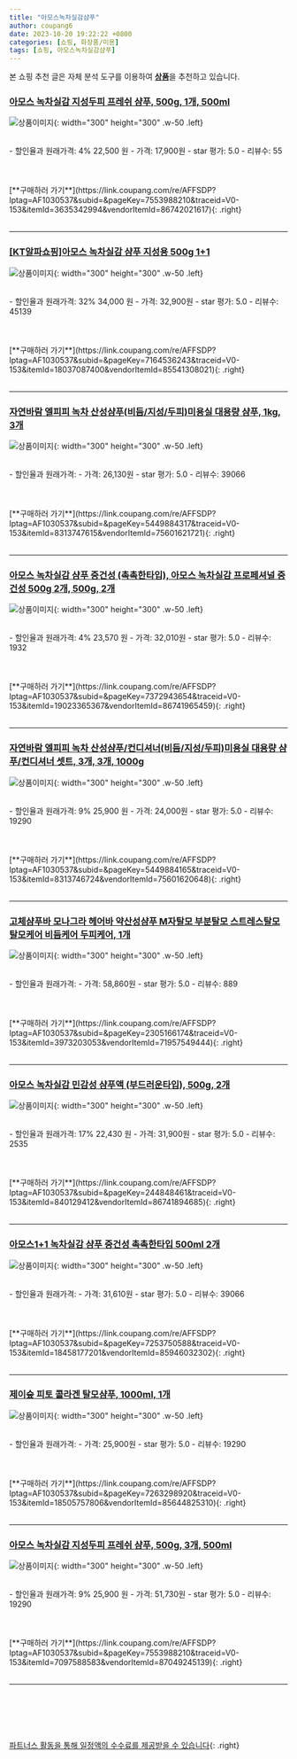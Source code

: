 ```yaml
---
title: "아모스녹차실감샴푸"
author: coupang6
date: 2023-10-20 19:22:22 +0800
categories: [쇼핑, 화장품/미용]
tags: [쇼핑, 아모스녹차실감샴푸]
---
```


본 쇼핑 추천 글은 자체 분석 도구를 이용하여 [**상품**](https://link.coupang.com/a/bao1ui)을 추천하고 있습니다.

### [아모스 녹차실감 지성두피 프레쉬 샴푸, 500g, 1개, 500ml](https://link.coupang.com/re/AFFSDP?lptag=AF1030537&subid=&pageKey=7553988210&traceid=V0-153&itemId=3635342994&vendorItemId=86742021617)

![상품이미지](https://thumbnail10.coupangcdn.com/thumbnails/remote/230x230ex/image/vendor_inventory/f3b9/070ef9ac2e5abf69afa395b23897cb6371384e71e6090b761fb740f57788.jpg){: width="300" height="300" .w-50 .left}


<br>
- 할인율과 원래가격: 4%  22,500   원
- 가격: 17,900원
- star 평가: 5.0
- 리뷰수: 55
<br>
<br>
<br>
<br>
[**구매하러 가기**](https://link.coupang.com/re/AFFSDP?lptag=AF1030537&subid=&pageKey=7553988210&traceid=V0-153&itemId=3635342994&vendorItemId=86742021617){: .right}
<br>
<br>

---

### [[KT알파쇼핑]아모스 녹차실감 샴푸 지성용 500g 1+1](https://link.coupang.com/re/AFFSDP?lptag=AF1030537&subid=&pageKey=7164536243&traceid=V0-153&itemId=18037087400&vendorItemId=85541308021)

![상품이미지](https://thumbnail9.coupangcdn.com/thumbnails/remote/230x230ex/image/vendor_inventory/040f/0f1b2ce4903250b5b2fa0e80b782749bfb0857ffc7a80feeeb9367a054d7.jpg){: width="300" height="300" .w-50 .left}


<br>
- 할인율과 원래가격: 32%  34,000   원
- 가격: 32,900원
- star 평가: 5.0
- 리뷰수: 45139
<br>
<br>
<br>
<br>
[**구매하러 가기**](https://link.coupang.com/re/AFFSDP?lptag=AF1030537&subid=&pageKey=7164536243&traceid=V0-153&itemId=18037087400&vendorItemId=85541308021){: .right}
<br>
<br>

---

### [자연바람 엘피피 녹차 산성샴푸(비듬/지성/두피)미용실 대용량 샴푸, 1kg, 3개](https://link.coupang.com/re/AFFSDP?lptag=AF1030537&subid=&pageKey=5449884317&traceid=V0-153&itemId=8313747615&vendorItemId=75601621721)

![상품이미지](https://thumbnail10.coupangcdn.com/thumbnails/remote/230x230ex/image/vendor_inventory/28d0/e5bfc93cebd2edd4d1477885d595a33948a2e470af9f106fc87567bc20ce.jpg){: width="300" height="300" .w-50 .left}


<br>
- 할인율과 원래가격: 
- 가격: 26,130원
- star 평가: 5.0
- 리뷰수: 39066
<br>
<br>
<br>
<br>
[**구매하러 가기**](https://link.coupang.com/re/AFFSDP?lptag=AF1030537&subid=&pageKey=5449884317&traceid=V0-153&itemId=8313747615&vendorItemId=75601621721){: .right}
<br>
<br>

---

### [아모스 녹차실감 샴푸 중건성 (촉촉한타입), 아모스 녹차실감 프로페셔널 중건성 500g 2개, 500g, 2개](https://link.coupang.com/re/AFFSDP?lptag=AF1030537&subid=&pageKey=7372943654&traceid=V0-153&itemId=19023365367&vendorItemId=86741965459)

![상품이미지](https://thumbnail8.coupangcdn.com/thumbnails/remote/230x230ex/image/vendor_inventory/d63b/d0466b8e7a53202459bccf6d0984114aa280a15ca2c944dc2514febbf13d.jpg){: width="300" height="300" .w-50 .left}


<br>
- 할인율과 원래가격: 4%  23,570   원
- 가격: 32,010원
- star 평가: 5.0
- 리뷰수: 1932
<br>
<br>
<br>
<br>
[**구매하러 가기**](https://link.coupang.com/re/AFFSDP?lptag=AF1030537&subid=&pageKey=7372943654&traceid=V0-153&itemId=19023365367&vendorItemId=86741965459){: .right}
<br>
<br>

---

### [자연바람 엘피피 녹차 산성샴푸/컨디셔너(비듬/지성/두피)미용실 대용량 샴푸/컨디셔너 셋트, 3개, 3개, 1000g](https://link.coupang.com/re/AFFSDP?lptag=AF1030537&subid=&pageKey=5449884165&traceid=V0-153&itemId=8313746724&vendorItemId=75601620648)

![상품이미지](https://thumbnail8.coupangcdn.com/thumbnails/remote/230x230ex/image/vendor_inventory/f488/2166f508b6889729e43ba6215458165ef0d870d02af52668d90670defdb9.jpg){: width="300" height="300" .w-50 .left}


<br>
- 할인율과 원래가격: 9%  25,900   원
- 가격: 24,000원
- star 평가: 5.0
- 리뷰수: 19290
<br>
<br>
<br>
<br>
[**구매하러 가기**](https://link.coupang.com/re/AFFSDP?lptag=AF1030537&subid=&pageKey=5449884165&traceid=V0-153&itemId=8313746724&vendorItemId=75601620648){: .right}
<br>
<br>

---

### [고체샴푸바 모나그라 헤어바 약산성샴푸 M자탈모 부분탈모 스트레스탈모 탈모케어 비듬케어 두피케어, 1개](https://link.coupang.com/re/AFFSDP?lptag=AF1030537&subid=&pageKey=2305166174&traceid=V0-153&itemId=3973203053&vendorItemId=71957549444)

![상품이미지](https://thumbnail9.coupangcdn.com/thumbnails/remote/230x230ex/image/vendor_inventory/aa0b/b31f3182f01c462116c693b43b2c4e4dc43438a5dee89ebe2b6fe86443b5.jpg){: width="300" height="300" .w-50 .left}


<br>
- 할인율과 원래가격: 
- 가격: 58,860원
- star 평가: 5.0
- 리뷰수: 889
<br>
<br>
<br>
<br>
[**구매하러 가기**](https://link.coupang.com/re/AFFSDP?lptag=AF1030537&subid=&pageKey=2305166174&traceid=V0-153&itemId=3973203053&vendorItemId=71957549444){: .right}
<br>
<br>

---

### [아모스 녹차실감 민감성 샴푸액 (부드러운타입), 500g, 2개](https://link.coupang.com/re/AFFSDP?lptag=AF1030537&subid=&pageKey=244848461&traceid=V0-153&itemId=840129412&vendorItemId=86741894685)

![상품이미지](https://thumbnail10.coupangcdn.com/thumbnails/remote/230x230ex/image/vendor_inventory/ce53/e1b8459ac5ed3f35c9ac1d9864aebae4c1145735db4889695a2c56f9d0ac.jpg){: width="300" height="300" .w-50 .left}


<br>
- 할인율과 원래가격: 17%  22,430   원
- 가격: 31,900원
- star 평가: 5.0
- 리뷰수: 2535
<br>
<br>
<br>
<br>
[**구매하러 가기**](https://link.coupang.com/re/AFFSDP?lptag=AF1030537&subid=&pageKey=244848461&traceid=V0-153&itemId=840129412&vendorItemId=86741894685){: .right}
<br>
<br>

---

### [아모스1+1 녹차실감 샴푸 중건성 촉촉한타입 500ml 2개](https://link.coupang.com/re/AFFSDP?lptag=AF1030537&subid=&pageKey=7253750588&traceid=V0-153&itemId=18458177201&vendorItemId=85946032302)

![상품이미지](https://thumbnail8.coupangcdn.com/thumbnails/remote/230x230ex/image/vendor_inventory/d63b/d0466b8e7a53202459bccf6d0984114aa280a15ca2c944dc2514febbf13d.jpg){: width="300" height="300" .w-50 .left}


<br>
- 할인율과 원래가격: 
- 가격: 31,610원
- star 평가: 5.0
- 리뷰수: 39066
<br>
<br>
<br>
<br>
[**구매하러 가기**](https://link.coupang.com/re/AFFSDP?lptag=AF1030537&subid=&pageKey=7253750588&traceid=V0-153&itemId=18458177201&vendorItemId=85946032302){: .right}
<br>
<br>

---

### [제이숲 피토 콜라겐 탈모샴푸, 1000ml, 1개](https://link.coupang.com/re/AFFSDP?lptag=AF1030537&subid=&pageKey=7263298920&traceid=V0-153&itemId=18505757806&vendorItemId=85644825310)

![상품이미지](https://thumbnail7.coupangcdn.com/thumbnails/remote/230x230ex/image/retail/images/2236123353146509-2da99485-2e1e-4444-af0a-16d13c010f1d.jpg){: width="300" height="300" .w-50 .left}


<br>
- 할인율과 원래가격: 
- 가격: 25,900원
- star 평가: 5.0
- 리뷰수: 19290
<br>
<br>
<br>
<br>
[**구매하러 가기**](https://link.coupang.com/re/AFFSDP?lptag=AF1030537&subid=&pageKey=7263298920&traceid=V0-153&itemId=18505757806&vendorItemId=85644825310){: .right}
<br>
<br>

---

### [아모스 녹차실감 지성두피 프레쉬 샴푸, 500g, 3개, 500ml](https://link.coupang.com/re/AFFSDP?lptag=AF1030537&subid=&pageKey=7553988210&traceid=V0-153&itemId=7097588583&vendorItemId=87049245139)

![상품이미지](https://thumbnail6.coupangcdn.com/thumbnails/remote/230x230ex/image/vendor_inventory/c0cb/46e81e9248462d6ae70729aafb04bc133de7f4d20825289aab0e6d8aba2c.jpg){: width="300" height="300" .w-50 .left}


<br>
- 할인율과 원래가격: 9%  25,900   원
- 가격: 51,730원
- star 평가: 5.0
- 리뷰수: 19290
<br>
<br>
<br>
<br>
[**구매하러 가기**](https://link.coupang.com/re/AFFSDP?lptag=AF1030537&subid=&pageKey=7553988210&traceid=V0-153&itemId=7097588583&vendorItemId=87049245139){: .right}
<br>
<br>

---
<br><br><br><br><br> [파트너스 활동을 통해 일정액의 수수료를 제공받을 수 있습니다](https://link.coupang.com/a/bao1ui){: .right}